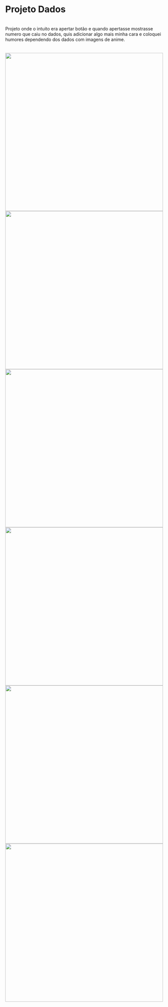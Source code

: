 <h1> Projeto Dados</h1>
<br>
Projeto onde o intuito era apertar botão e quando apertasse mostrasse numero que caiu no dados, quis adicionar algo mais minha cara e coloquei humores dependendo dos dados com imagens de anime.
<br>
<br>
<br>
<img src = "https://media.discordapp.net/attachments/910631406965755954/910631960563556422/Screenshot_20211117-174515.jpg"style="height: 500px;" >
<br>
<img src = "https://cdn.discordapp.com/attachments/910631406965755954/910631961704407141/Screenshot_20211117-174433.jpg" style="height: 500px;" >
<br>
<img src = "https://cdn.discordapp.com/attachments/910631406965755954/910631961490489354/Screenshot_20211117-174445.jpg" style="height: 500px;" >
<br>
<img src = "https://media.discordapp.net/attachments/910631406965755954/910631960211226664/Screenshot_20211117-174527.jpg" style="height: 500px;" >
<br>
<img src = "https://cdn.discordapp.com/attachments/910631406965755954/910631961041723442/Screenshot_20211117-174453.jpg" style="height: 500px;" >
<br>
<img src = "https://media.discordapp.net/attachments/910631406965755954/910631961301749760/Screenshot_20211117-174426.jpg"style="height: 500px;" >
